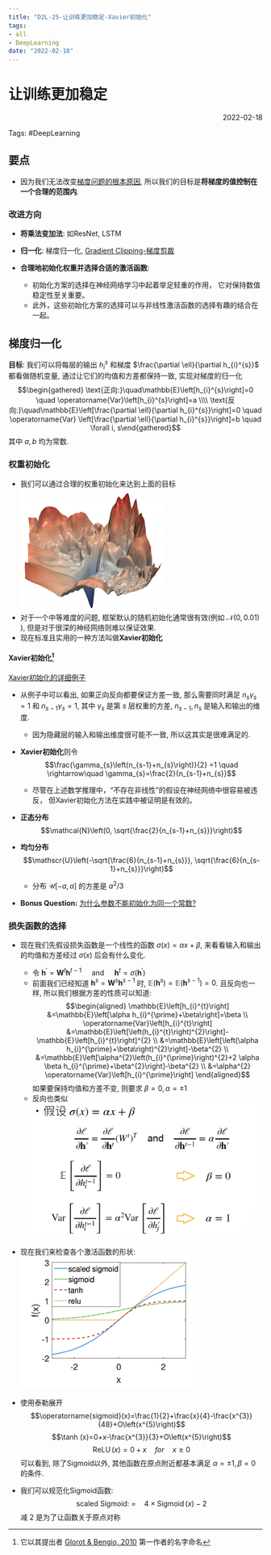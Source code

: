 ```yaml
---
title: "D2L-25-让训练更加稳定-Xavier初始化"
tags:
- all
- DeepLearning
date: "2022-02-18"
---
```

# 让训练更加稳定

<div align="right"> 2022-02-18</div>

Tags: #DeepLearning 

## 要点
- 因为我们无法改变[梯度问题的根本原因](notes/2022/2022.2/D2L-24-数值稳定性.md#问题的由来), 所以我们的目标是**将梯度的值控制在一个合理的范围内**.  

### 改进方向
- **将乘法变加法**: 如ResNet,  LSTM

- **归一化**: 梯度归一化,  [Gradient Clipping-梯度剪裁](notes/2022/2022.4/D2L-54-Gradient%20Clipping-梯度剪裁.md)

- **合理地初始化权重并选择合适的激活函数**: 
	- 初始化方案的选择在神经网络学习中起着举足轻重的作用， 它对保持数值稳定性至关重要。
	- 此外，这些初始化方案的选择可以与非线性激活函数的选择有趣的结合在一起。

## 梯度归一化
**目标**: 我们可以将每层的输出 $h_i^s$ 和梯度 $\frac{\partial \ell}{\partial h_{i}^{s}}$ 都看做随机变量, 通过让它们的均值和方差都保持一致, 实现对梯度的归一化
	$$\begin{gathered}
	\text{正向:}\quad\mathbb{E}\left[h_{i}^{s}\right]=0 \quad 
	\operatorname{Var}\left[h_{i}^{s}\right]=a \\\\
	\text{反向:}\quad\mathbb{E}\left[\frac{\partial \ell}{\partial h_{i}^{s}}\right]=0 \quad \operatorname{Var}
	\left[\frac{\partial \ell}{\partial h_{i}^{s}}\right]=b \quad \forall i, s\end{gathered}$$
	其中 $a,b$ 均为常数.

### 权重初始化
- 我们可以通过合理的权重初始化来达到上面的目标
![](notes/2022/2022.2/assets/img_2022-10-15-14.png)
- 对于一个中等难度的问题, 框架默认的随机初始化通常很有效(例如 $\mathcal{N}(0,0.01)$ ), 但是对于很深的神经网络则难以保证效果.
- 现在标准且实用的一种方法叫做**Xavier初始化**

#### Xavier初始化[^1]
[Xavier初始化的详细例子](notes/2022/2022.2/Xavier初始化的详细例子.md)

- 从例子中可以看出, 如果正向反向都要保证方差一致, 那么需要同时满足 $n_{s}\gamma_{s}=1$ 和 $n_{s-1} \gamma_{s}=1$, 其中 $\gamma_s$ 是第 $s$ 层权重的方差, $n_{s-1}, n_{s}$ 是输入和输出的维度. 
	- 因为隐藏层的输入和输出维度很可能不一致, 所以这其实是很难满足的.

- **Xavier初始化**则令 $$\frac{\gamma_{s}\left(n_{s-1}+n_{s}\right)}{2} =1 \quad \rightarrow\quad \gamma_{s}=\frac{2}{n_{s-1}+n_{s}}$$
	- 尽管在上述数学推理中，“不存在非线性”的假设在神经网络中很容易被违反， 但Xavier初始化方法在实践中被证明是有效的。

- **正态分布** $$\mathcal{N}\left(0, \sqrt{\frac{2}{n_{s-1}+n_{s}}}\right)$$
- **均匀分布** $$\mathscr{U}\left(-\sqrt{\frac{6}{n_{s-1}+n_{s}}}, \sqrt{\frac{6}{n_{s-1}+n_{s}}}\right)$$
	- 分布 $\mathscr{U}[-a, a]$ 的方差是 $a^{2} / 3$

- **Bonus Question:** [为什么参数不能初始化为同一个常数?](notes/2022/2022.2/为什么参数不能初始化为同一个常数.md) 

### 损失函数的选择
- 现在我们先假设损失函数是一个线性的函数 $\sigma(x)=\alpha x+\beta$, 来看看输入和输出的均值和方差经过 $\sigma(x)$ 后会有什么变化.
	- 令 $\mathbf{h}^{\prime}=\mathbf{W}^{t} \mathbf{h}^{t-1} \quad \text { and } \quad \mathbf{h}^{t}=\sigma\left(\mathbf{h}^{\prime}\right)$
	- 前面我们已经知道 $\mathbf{h}^{s}=\mathbf{W}^{s} \mathbf{h}^{s-1}$ 时, $\mathbb{E}(\mathbf{h}^{s})=\mathbb{E}(\mathbf{h}^{s-1})=0$. 且反向也一样, 所以我们根据方差的性质可以知道: 
		$$\begin{aligned}
	\mathbb{E}\left[h_{i}^{t}\right] &=\mathbb{E}\left[\alpha h_{i}^{\prime}+\beta\right]=\beta \\
	\operatorname{Var}\left[h_{i}^{t}\right] &=\mathbb{E}\left[\left(h_{i}^{t}\right)^{2}\right]-\mathbb{E}\left[h_{i}^{t}\right]^{2} \\
	&=\mathbb{E}\left[\left(\alpha h_{i}^{\prime}+\beta\right)^{2}\right]-\beta^{2} \\
	&=\mathbb{E}\left[\alpha^{2}\left(h_{i}^{\prime}\right)^{2}+2 \alpha \beta h_{i}^{\prime}+\beta^{2}\right]-\beta^{2} \\
	&=\alpha^{2} \operatorname{Var}\left[h_{i}^{\prime}\right]
	\end{aligned}$$
	如果要保持均值和方差不变, 则要求 $\beta=0, \alpha=\pm1$
	- 反向也类似
		![500](notes/2022/2022.2/assets/Pasted%20image%2020220219125913.png)

- 现在我们来检查各个激活函数的形状:
	![](notes/2022/2022.2/assets/Pasted%20image%2020220219125956.png)
- 使用泰勒展开
$$\operatorname{sigmoid}(x)=\frac{1}{2}+\frac{x}{4}-\frac{x^{3}}{48}+O\left(x^{5}\right)$$
$$\tanh (x)=0+x-\frac{x^{3}}{3}+O\left(x^{5}\right)$$
$$\operatorname{ReLU}(x)=0+x \quad for\quad  x \geq 0$$
可以看到, 除了Sigmoid以外, 其他函数在原点附近都基本满足 $\alpha=\pm1, \beta=0$ 的条件.
- 我们可以规范化Sigmoid函数: 
	$$\text{scaled Sigmoid: }=\quad 4\times \operatorname{Sigmoid}(x)-2$$
	减 $2$ 是为了让函数关于原点对称




[^1]: 它以其提出者 [Glorot & Bengio, 2010](https://zh-v2.d2l.ai/chapter_references/zreferences.html#glorot-bengio-2010) 第一作者的名字命名